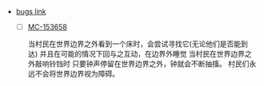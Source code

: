 - [bugs link](https://bugs.mojang.com/projects/MC/issues/)

  - [ ] [MC-153658](https://bugs.mojang.com/projects/MC/issues/MC-153658?filter=allopenissues)


    当村民在世界边界之外看到一个床时，会尝试寻找它(无论他们是否能到达)
    并且在可能的情况下回与之互动，在边界外睡觉
    当村民在世界边界之外敲响铃铛时
    只要钟声停留在世界边界之外，钟就会不断抽搐。
    村民们永远不会将世界边界视为障碍。
